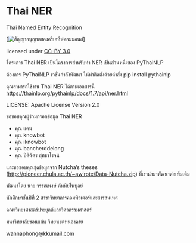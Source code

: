 # Thai NER

Thai Named Entity Recognition

[![สัญญาอนุญาตของครีเอทีฟคอมมอนส์](https://i.creativecommons.org/l/by/3.0/th/88x31.png)]

licensed under [CC-BY 3.0](http://creativecommons.org/licenses/by/3.0/)

โครงการ Thai NER เป็นโครงการสำหรับทำ NER เป็นส่วนหนึ่งของ PyThaiNLP

ต้องการ PyThaiNLP เวชั่นกำลังพัฒนา ให้ทำติดตั้งด้วยคำสั่ง pip install pythainlp

คุณสามารถใช้งาน Thai NER ได้ตามเอกสารนี้ https://thainlp.org/pythainlp/docs/1.7/api/ner.html


LICENSE: Apache License Version 2.0


ขอขอบคุณผู้ร่วมกรอกข้อมูล Thai NER

- คุณ แคน
- คุณ knowbot
- คุณ iknowbot
- คุณ bancherddelong
- คุณ ปิติฉัตร สุทธาโรจน์

และขอขอบคุณชุดข้อมูลจาก Nutcha’s theses (<http://pioneer.chula.ac.th/~awirote/Data-Nutcha.zip>) ที่เรานำมาพัฒนาต่อเพิ่มเติม


พัฒนาโดย นาย วรรณพงษ์ ภัททิยไพบูลย์

นักศึกษาชั้นปีที่ 2 สาขาวิทยาการคอมพิวเตอร์และสารสนเทศ

คณะวิทยาศาสตร์ประยุกต์และวิศวกรรมศาสตร์

มหาวิทยาลัยขอนแก่น วิทยาเขตหนองคาย

wannaphong@kkumail.com
